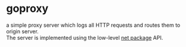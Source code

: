 # goproxy

a simple proxy server which logs all HTTP requests and routes them to origin server.  
The server is implemented using the low-level [net package](https://golang.org/pkg/net/) API.  
